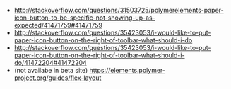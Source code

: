 - http://stackoverflow.com/questions/31503725/polymerelements-paper-icon-button-to-be-specific-not-showing-up-as-expected/41471759#41471759
- http://stackoverflow.com/questions/35423053/i-would-like-to-put-paper-icon-button-on-the-right-of-toolbar-what-should-i-do
- http://stackoverflow.com/questions/35423053/i-would-like-to-put-paper-icon-button-on-the-right-of-toolbar-what-should-i-do/41472204#41472204
- (not availabe in beta site) https://elements.polymer-project.org/guides/flex-layout
